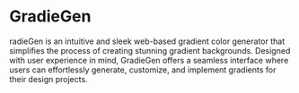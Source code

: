 # GradieGen
radieGen is an intuitive and sleek web-based gradient color generator that simplifies the process of creating stunning gradient backgrounds. Designed with user experience in mind, GradieGen offers a seamless interface where users can effortlessly generate, customize, and implement gradients for their design projects.
